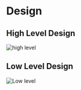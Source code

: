 # Design

## High Level Design 

![high level](https://user-images.githubusercontent.com/62949244/114991175-efd6cb80-9eb6-11eb-8d64-1db0f4f5451a.png)

## Low Level Design 

![Low level](https://user-images.githubusercontent.com/62949244/114993023-febe7d80-9eb8-11eb-8303-647b98b8681e.png)

